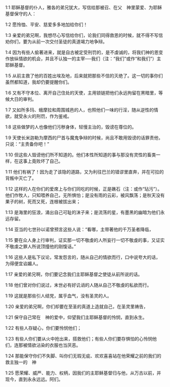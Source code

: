 <a id="1"></a>1:1  耶稣基督的仆人，雅各的弟兄犹大，写信给那被召、在父　神里蒙爱、为耶稣基督保守的人：  

<a id="2"></a>1:2  愿怜恤、平安、慈爱多多地加给你们！  

<a id="3"></a>1:3  亲爱的弟兄啊，我想尽心写信给你们，论我们同得救恩的时候，就不得不写信劝你们，要为从前一次交付圣徒的真道竭力地争辩。  

<a id="4"></a>1:4  因为有些人偷著进来，就是自古被定受刑罚的，是不虔诚的，将我们神的恩变作放纵情欲的机会，并且不认独一的主宰──我们（注：“我们”或作“和我们”）主耶稣基督。  

<a id="5"></a>1:5  从前主救了他的百姓出埃及地，后来就把那些不信的灭绝了。这一切的事你们虽然都知道，我却仍要提醒你们。  

<a id="6"></a>1:6  又有不守本位、离开自己住处的天使，主用锁链把他们永远拘留在黑暗里，等候大日的审判。  

<a id="7"></a>1:7  又如所多玛、蛾摩拉和周围城邑的人，也照他们一味的行淫，随从逆性的情欲，就受永火的刑罚，作为鉴戒。  

<a id="8"></a>1:8  这些做梦的人也像他们污秽身体，轻慢主治的，毁谤在尊位的。  

<a id="9"></a>1:9  天使长米迦勒为摩西的尸首与魔鬼争辩的时候，尚且不敢用毁谤的话罪责他，只说：“主责备你吧！”  

<a id="10"></a>1:10  但这些人毁谤他们所不知道的。他们本性所知道的事与那没有灵性的畜类一样，在这事上竟败坏了自己。  

<a id="11"></a>1:11  他们有祸了！因为走了该隐的道路，又为利往巴兰的错谬里直奔，并在可拉的背叛中灭亡了。  

<a id="12"></a>1:12  这样的人在你们的爱席上与你们同吃的时候，正是礁石（注：或作“玷污”）。他们作牧人，只知喂养自己，无所惧怕；是没有雨的云彩，被风飘荡；是秋天没有果子的树，死而又死，连根被拔出来；  

<a id="13"></a>1:13  是海里的狂浪，涌出自己可耻的沫子来；是流荡的星，有墨黑的幽暗为他们永远存留。  

<a id="14"></a>1:14  亚当的七世孙以诺曾预言这些人说：“看哪，主带著他的千万圣者降临，  

<a id="15"></a>1:15  要在众人身上行审判，证实那一切不敬虔的人所妄行一切不敬虔的事，又证实不敬虔之罪人所说顶撞他的刚愎话。”  

<a id="16"></a>1:16  这些人是私下议论，常发怨言的，随从自己的情欲而行，口中说夸大的话，为得便宜谄媚人。  

<a id="17"></a>1:17  亲爱的弟兄啊，你们要记念我们主耶稣基督之使徒从前所说的话。  

<a id="18"></a>1:18  他们曾对你们说过，末世必有好讥诮的人随从自己不敬虔的私欲而行。  

<a id="19"></a>1:19  这就是那些引人结党，属乎血气，没有圣灵的人。  

<a id="20"></a>1:20  亲爱的弟兄啊，你们却要在至圣的真道上造就自己，在圣灵里祷告，  

<a id="21"></a>1:21  保守自己常在　神的爱中，仰望我们主耶稣基督的怜悯，直到永生。  

<a id="22"></a>1:22  有些人存疑心，你们要怜悯他们；  

<a id="23"></a>1:23  有些人你们要从火中抢出来，搭救他们；有些人你们要存惧怕的心怜悯他们，连那被情欲沾染的衣服也当厌恶。  

<a id="24"></a>1:24  那能保守你们不失脚、叫你们无瑕无疵、欢欢喜喜站在他荣耀之前的我们的救主独一的　神  

<a id="25"></a>1:25  愿荣耀、威严、能力、权柄，因我们的主耶稣基督归与他，从万古以前，并现今，直到永永远远。阿们。  
